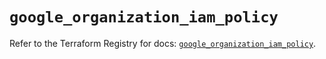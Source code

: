 # `google_organization_iam_policy`

Refer to the Terraform Registry for docs: [`google_organization_iam_policy`](https://registry.terraform.io/providers/hashicorp/google/6.34.1/docs/resources/organization_iam_policy).
